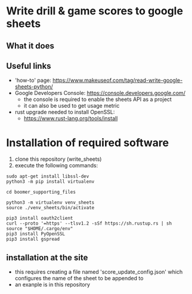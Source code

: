 # Write drill & game scores to google sheets
 
## What it does


## Useful links
* 'how-to' page: https://www.makeuseof.com/tag/read-write-google-sheets-python/
* Google Developers Console: https://console.developers.google.com/
  * the console is required to enable the sheets API as a project
  * it can also be used to get usage metric
* rust upgrade needed to install OpenSSL: 
  * https://www.rust-lang.org/tools/install


# Installation of required software
1. clone this repository (write_sheets)
2. execute the following commands:
```
sudo apt-get install libssl-dev
python3 -m pip install virtualenv

cd boomer_supporting_files

python3 -m virtualenv venv_sheets
source ./venv_sheets/bin/activate

pip3 install oauth2client
curl --proto '=https' --tlsv1.2 -sSf https://sh.rustup.rs | sh
source "$HOME/.cargo/env"
pip3 install PyOpenSSL
pip3 install gspread
```


## installation at the site
* this requires creating a file named 'score_update_config.json' which configures the name of the sheet to be appended to
* an exanple is in this repository